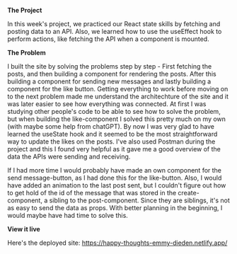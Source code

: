 **The Project**

In this week's project, we practiced our React state skills by fetching and posting data to an API. Also, we learned how to use the useEffect hook to perform actions, like fetching the API when a component is mounted.

**The Problem**

I built the site by solving the problems step by step - First fetching the posts, and then building a component for rendering the posts. After this building a component for sending new messages and lastly building a component for the like button. Getting everything to work before moving on to the next problem made me understand the architechture of the site and it was later easier to see how everything was connected. At first I was studying other people's code to be able to see how to solve the problem, but when building the like-component I solved this pretty much on my own (with maybe some help from chatGPT). By now I was very glad to have learned the useState hook and it seemed to be the most straightforward way to update the likes on the posts. I've also used Postman during the project and this I found very helpful as it gave me a good overview of the data the APIs were sending and receiving.

If I had more time I would probably have made an own component for the send message-button, as I had done this for the like-button. Also, I would have added an animation to the last post sent, but I couldn't figure out how to get hold of the id of the message that was stored in the create-component, a sibling to the post-component. Since they are siblings, it's not as easy to send the data as props. With better planning in the beginning, I would maybe have had time to solve this.

**View it live**

Here's the deployed site: https://happy-thoughts-emmy-dieden.netlify.app/
